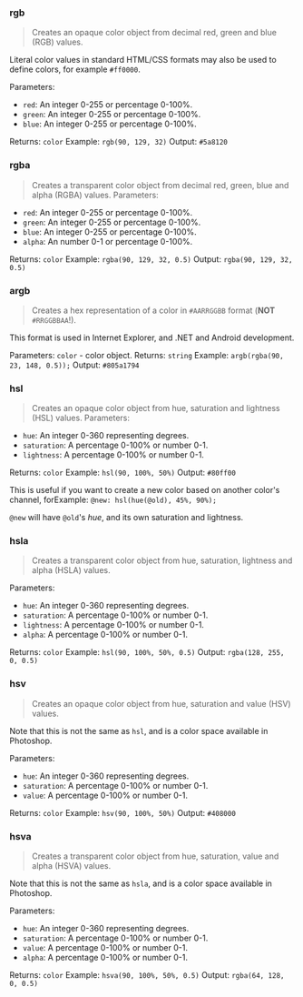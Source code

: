 ### rgb

> Creates an opaque color object from decimal red, green and blue (RGB) values.

Literal color values in standard HTML/CSS formats may also be used to define colors, for example `#ff0000`.

Parameters:
* `red`: An integer 0-255 or percentage 0-100%.
* `green`: An integer 0-255 or percentage 0-100%.
* `blue`: An integer 0-255 or percentage 0-100%.

Returns: `color`
Example: `rgb(90, 129, 32)`
Output: `#5a8120`


### rgba

> Creates a transparent color object from decimal red, green, blue and alpha (RGBA) values.
Parameters:

* `red`: An integer 0-255 or percentage 0-100%.
* `green`: An integer 0-255 or percentage 0-100%.
* `blue`: An integer 0-255 or percentage 0-100%.
* `alpha`: An number 0-1 or percentage 0-100%.

Returns: `color`
Example: `rgba(90, 129, 32, 0.5)`
Output: `rgba(90, 129, 32, 0.5)`


### argb

> Creates a hex representation of a color in `#AARRGGBB` format (**NOT** `#RRGGBBAA`!).

This format is used in Internet Explorer, and .NET and Android development.

Parameters: `color` - color object.
Returns: `string`
Example: `argb(rgba(90, 23, 148, 0.5));`
Output: `#805a1794`


### hsl

> Creates an opaque color object from hue, saturation and lightness (HSL) values.
Parameters:

* `hue`: An integer 0-360 representing degrees.
* `saturation`: A percentage 0-100% or number 0-1.
* `lightness`: A percentage 0-100% or number 0-1.

Returns: `color`
Example: `hsl(90, 100%, 50%)`
Output: `#80ff00`

This is useful if you want to create a new color based on another color's channel, forExample: `@new: hsl(hue(@old), 45%, 90%);`

`@new` will have `@old`'s *hue*, and its own saturation and lightness.



### hsla

> Creates a transparent color object from hue, saturation, lightness and alpha (HSLA) values.

Parameters:
* `hue`: An integer 0-360 representing degrees.
* `saturation`: A percentage 0-100% or number 0-1.
* `lightness`: A percentage 0-100% or number 0-1.
* `alpha`: A percentage 0-100% or number 0-1.

Returns: `color`
Example: `hsl(90, 100%, 50%, 0.5)`
Output: `rgba(128, 255, 0, 0.5)`


### hsv

> Creates an opaque color object from hue, saturation and value (HSV) values.

Note that this is not the same as `hsl`, and is a color space available in Photoshop.

Parameters:
* `hue`: An integer 0-360 representing degrees.
* `saturation`: A percentage 0-100% or number 0-1.
* `value`: A percentage 0-100% or number 0-1.

Returns: `color`
Example: `hsv(90, 100%, 50%)`
Output: `#408000`


### hsva

> Creates a transparent color object from hue, saturation, value and alpha (HSVA) values.

Note that this is not the same as `hsla`, and is a color space available in Photoshop.

Parameters:
* `hue`: An integer 0-360 representing degrees.
* `saturation`: A percentage 0-100% or number 0-1.
* `value`: A percentage 0-100% or number 0-1.
* `alpha`: A percentage 0-100% or number 0-1.

Returns: `color`
Example: `hsva(90, 100%, 50%, 0.5)`
Output: `rgba(64, 128, 0, 0.5)`
